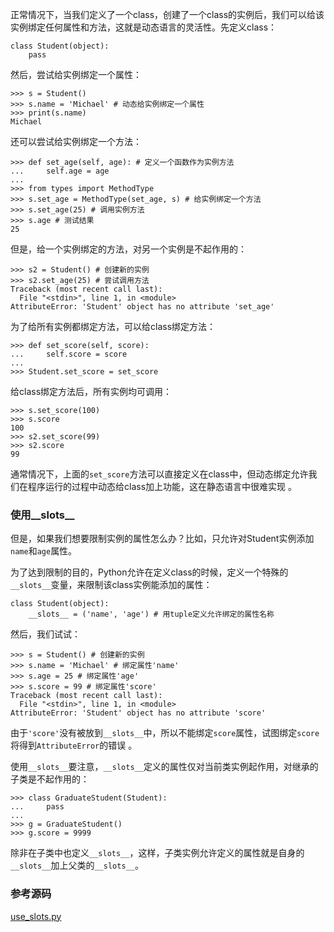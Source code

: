正常情况下，当我们定义了一个class，创建了一个class的实例后，我们可以给该实例绑定任何属性和方法，这就是动态语言的灵活性。先定义class：

    
    
    class Student(object):
        pass
    

然后，尝试给实例绑定一个属性：

    
    
    >>> s = Student()
    >>> s.name = 'Michael' # 动态给实例绑定一个属性
    >>> print(s.name)
    Michael
    

还可以尝试给实例绑定一个方法：

    
    
    >>> def set_age(self, age): # 定义一个函数作为实例方法
    ...     self.age = age
    ...
    >>> from types import MethodType
    >>> s.set_age = MethodType(set_age, s) # 给实例绑定一个方法
    >>> s.set_age(25) # 调用实例方法
    >>> s.age # 测试结果
    25
    

但是，给一个实例绑定的方法，对另一个实例是不起作用的：

    
    
    >>> s2 = Student() # 创建新的实例
    >>> s2.set_age(25) # 尝试调用方法
    Traceback (most recent call last):
      File "<stdin>", line 1, in <module>
    AttributeError: 'Student' object has no attribute 'set_age'
    

为了给所有实例都绑定方法，可以给class绑定方法：

    
    
    >>> def set_score(self, score):
    ...     self.score = score
    ...
    >>> Student.set_score = set_score
    

给class绑定方法后，所有实例均可调用：

    
    
    >>> s.set_score(100)
    >>> s.score
    100
    >>> s2.set_score(99)
    >>> s2.score
    99
    

通常情况下，上面的`set_score`方法可以直接定义在class中，但动态绑定允许我们在程序运行的过程中动态给class加上功能，这在静态语言中很难实现
。

### 使用__slots__

但是，如果我们想要限制实例的属性怎么办？比如，只允许对Student实例添加`name`和`age`属性。

为了达到限制的目的，Python允许在定义class的时候，定义一个特殊的`__slots__`变量，来限制该class实例能添加的属性：

    
    
    class Student(object):
        __slots__ = ('name', 'age') # 用tuple定义允许绑定的属性名称
    

然后，我们试试：

    
    
    >>> s = Student() # 创建新的实例
    >>> s.name = 'Michael' # 绑定属性'name'
    >>> s.age = 25 # 绑定属性'age'
    >>> s.score = 99 # 绑定属性'score'
    Traceback (most recent call last):
      File "<stdin>", line 1, in <module>
    AttributeError: 'Student' object has no attribute 'score'
    

由于`'score'`没有被放到`__slots__`中，所以不能绑定`score`属性，试图绑定`score`将得到`AttributeError`的错误
。

使用`__slots__`要注意，`__slots__`定义的属性仅对当前类实例起作用，对继承的子类是不起作用的：

    
    
    >>> class GraduateStudent(Student):
    ...     pass
    ...
    >>> g = GraduateStudent()
    >>> g.score = 9999
    

除非在子类中也定义`__slots__`，这样，子类实例允许定义的属性就是自身的`__slots__`加上父类的`__slots__`。

### 参考源码

[use_slots.py](https://github.com/michaelliao/learn-python3/blob/master/samples/oop_advance/use_slots.py)

